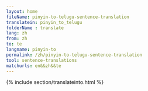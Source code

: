 ```yaml
---
layout: home
fileName: pinyin-to-telugu-sentence-translation
translatein: pinyin_to_telugu
folderName : translate
lang: zh
from: zh
to: te
langname: pinyin-to
permalink: /zh/pinyin-to-telugu-sentence-translation
tool: sentence-translations
matchurls: en&&zh&&te
---
```

{% include section/translateinto.html %}
